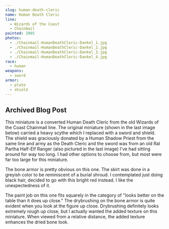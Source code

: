 ```yaml
---
slug: human-death-cleric
name: Human Death Cleric
line:
  - Wizards of the Coast
  - Chainmail
painted: 2005
photos:
  - ./Chainmail-HumanDeathCleric-Dankel_1.jpg
  - ./Chainmail-HumanDeathCleric-Dankel_2.jpg
  - ./Chainmail-HumanDeathCleric-Dankel_3.jpg
  - ./Chainmail-HumanDeathCleric-Dankel_4.jpg
race:
  - human
weapons:
  - sword
armor:
  - plate
  - shield
---
```


## Archived Blog Post

This miniature is a converted Human Death Cleric from the old Wizards of the Coast Chainmail line. The original miniature (shown in the last image below) carried a heavy scythe which I replaced with a sword and shield. The shield was graciously donated by a Human Shadow Priest from the same line and army as the Death Cleric and the sword was from an old Ral Partha Half-Elf Ranger (also pictured in the last image) I've had sitting around for way too long. I had other options to choose from, but most were far too large for this miniature.

The bone armor is pretty obvious on this one. The skirt was done in a greyish color to be reminiscent of a burial shroud. I contemplated just doing black hair, decided to go with this bright red instead. I like the unexpectedness of it.

The paint job on this one fits squarely in the category of "looks better on the table than it does up close." The drybrushing on the bone armor is quite evident when you look at the figure up close. Drybrushing definitely looks extremely rough up close, but I actually wanted the added texture on this miniature. When viewed from a relative distance, the added texture enhances the dried bone look.
